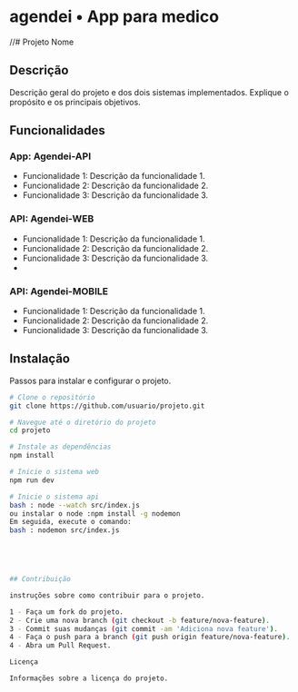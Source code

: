 # agendei • App para medico
//# Projeto Nome

## Descrição

Descrição geral do projeto e dos dois sistemas implementados. Explique o propósito e os principais objetivos.

## Funcionalidades

### App: Agendei-API
- Funcionalidade 1: Descrição da funcionalidade 1.
- Funcionalidade 2: Descrição da funcionalidade 2.
- Funcionalidade 3: Descrição da funcionalidade 3.

### API: Agendei-WEB
- Funcionalidade 1: Descrição da funcionalidade 1.
- Funcionalidade 2: Descrição da funcionalidade 2.
- Funcionalidade 3: Descrição da funcionalidade 3.
- 
### API: Agendei-MOBILE
- Funcionalidade 1: Descrição da funcionalidade 1.
- Funcionalidade 2: Descrição da funcionalidade 2.
- Funcionalidade 3: Descrição da funcionalidade 3.

## Instalação

Passos para instalar e configurar o projeto.

```bash
# Clone o repositório
git clone https://github.com/usuario/projeto.git

# Navegue até o diretório do projeto
cd projeto

# Instale as dependências
npm install

# Inicie o sistema web
npm run dev

# Inicie o sistema api
bash : node --watch src/index.js
ou instalar o node :npm install -g nodemon
Em seguida, execute o comando:
bash : nodemon src/index.js


 


## Contribuição

instruções sobre como contribuir para o projeto.

1 - Faça um fork do projeto.
2 - Crie uma nova branch (git checkout -b feature/nova-feature).
3 - Commit suas mudanças (git commit -am 'Adiciona nova feature').
4 - Faça o push para a branch (git push origin feature/nova-feature).
4 - Abra um Pull Request.

Licença

Informações sobre a licença do projeto.